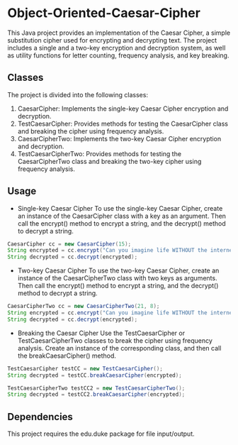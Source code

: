 # Object-Oriented-Caesar-Cipher
This Java project provides an implementation of the Caesar Cipher, a simple substitution cipher used for encrypting and decrypting text. The project includes a single and a two-key encryption and decryption system, as well as utility functions for letter counting, frequency analysis, and key breaking.

## Classes
The project is divided into the following classes:

1. CaesarCipher: Implements the single-key Caesar Cipher encryption and decryption.
2. TestCaesarCipher: Provides methods for testing the CaesarCipher class and breaking the cipher using frequency analysis.
3. CaesarCipherTwo: Implements the two-key Caesar Cipher encryption and decryption.
4. TestCaesarCipherTwo: Provides methods for testing the CaesarCipherTwo class and breaking the two-key cipher using frequency analysis.

## Usage
- Single-key Caesar Cipher
To use the single-key Caesar Cipher, create an instance of the CaesarCipher class with a key as an argument. Then call the encrypt() method to encrypt a string, and the decrypt() method to decrypt a string.

```java
CaesarCipher cc = new CaesarCipher(15);
String encrypted = cc.encrypt("Can you imagine life WITHOUT the internet AND computers in your pocket?");
String decrypted = cc.decrypt(encrypted);
```

- Two-key Caesar Cipher
To use the two-key Caesar Cipher, create an instance of the CaesarCipherTwo class with two keys as arguments. Then call the encrypt() method to encrypt a string, and the decrypt() method to decrypt a string.

```java
CaesarCipherTwo cc = new CaesarCipherTwo(21, 8);
String encrypted = cc.encrypt("Can you imagine life WITHOUT the internet AND computers in your pocket?");
String decrypted = cc.decrypt(encrypted);
```

- Breaking the Caesar Cipher
Use the TestCaesarCipher or TestCaesarCipherTwo classes to break the cipher using frequency analysis. Create an instance of the corresponding class, and then call the breakCaesarCipher() method.

```java
TestCaesarCipher testCC = new TestCaesarCipher();
String decrypted = testCC.breakCaesarCipher(encrypted);
```

```java
TestCaesarCipherTwo testCC2 = new TestCaesarCipherTwo();
String decrypted = testCC2.breakCaesarCipher(encrypted);
```

## Dependencies
This project requires the edu.duke package for file input/output.
